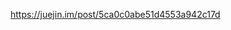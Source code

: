 <!--
 * @Descripttion: 
 * @version: 1.0.0
 * @Author: jimmiezhou
 * @Date: 2019-11-22 16:35:25
 * @LastEditors: jimmiezhou
 * @LastEditTime: 2019-11-22 16:36:36
 -->
https://juejin.im/post/5ca0c0abe51d4553a942c17d